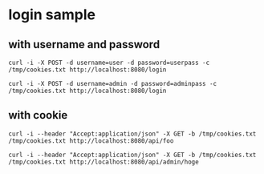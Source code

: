 # login sample

## with username and password
`curl -i -X POST -d username=user -d password=userpass -c /tmp/cookies.txt http://localhost:8080/login`

`curl -i -X POST -d username=admin -d password=adminpass -c /tmp/cookies.txt http://localhost:8080/login`


## with cookie
`curl -i --header "Accept:application/json" -X GET -b /tmp/cookies.txt /tmp/cookies.txt http://localhost:8080/api/foo`

`curl -i --header "Accept:application/json" -X GET -b /tmp/cookies.txt /tmp/cookies.txt http://localhost:8080/api/admin/hoge`
